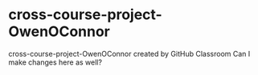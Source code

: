 # cross-course-project-OwenOConnor
cross-course-project-OwenOConnor created by GitHub Classroom
Can I make changes here as well?
